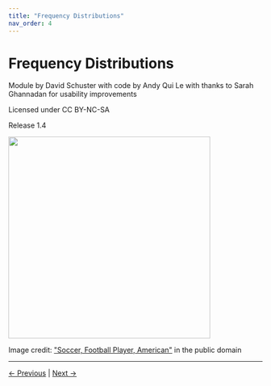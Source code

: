 ```yaml
---
title: "Frequency Distributions"
nav_order: 4
---
```


# Frequency Distributions
Module by David Schuster with code by Andy Qui Le with thanks to Sarah Ghannadan for usability improvements

Licensed under CC BY-NC-SA

Release 1.4

<img src="https://www.publicdomainpictures.net/pictures/260000/velka/soccer-football-player-american.jpg" width="400"/>

Image credit: ["Soccer, Football Player, American"](https://www.publicdomainpictures.net/en/view-image.php?image=257368&picture=soccer-football-player-american) in the public domain

---
[← Previous](learn_outcome.md)         |        [Next →](central_tendency.md)
